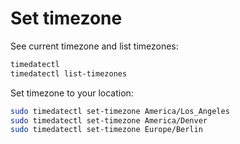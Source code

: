 # Set timezone

See current timezone and list timezones:

```sh
timedatectl
timedatectl list-timezones
```

Set timezone to your location:

```sh
sudo timedatectl set-timezone America/Los_Angeles
sudo timedatectl set-timezone America/Denver
sudo timedatectl set-timezone Europe/Berlin
```

